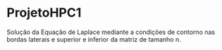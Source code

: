 # ProjetoHPC1
Solução da Equação de Laplace mediante a condições de contorno nas bordas laterais e superior e inferior da matriz de tamanho n.
